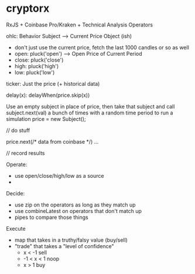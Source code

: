 # cryptorx
RxJS + Coinbase Pro/Kraken + Technical Analysis Operators

ohlc: Behavior Subject --> Current Price Object (ish)
  * don't just use the current price, fetch the last 1000 candles or so as well
  * open:  pluck('open') --> Open Price of Current Period
  * close: pluck('close')
  * high:  pluck('high')
  * low:   pluck('low')

ticker: Just the price (+ historical data)



delay(x): delayWhen(price.skip(x))

Use an empty subject in place of price, then take that subject and call subject.next(val) a bunch of times with a random time period to run a simulation
price = new Subject<Price>();

// do stuff

price.next(/* data from coinbase */)
...

// record results

Operate:
 - use open/close/high/low as a source
 - 

Decide:
 - use zip on the operators as long as they match up
 - use combineLatest on operators that don't match up
 - pipes to compare those things


Execute
 - map that takes in a truthy/falsy value (buy/sell)
 - "trade" that takes a "level of confidence"
   * x < -1 sell
   * -1 < x < 1 noop
   * x > 1 buy

